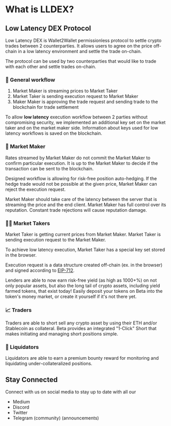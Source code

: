 # What is LLDEX?

## Low Latency DEX Protocol

Low Latency DEX is Wallet2Wallet permissionless protocol to settle crypto trades between 2 counterparties. It allows users to agree on the price off-chain in a low latency environment and settle the trade on-chain.

The protocol can be used by two counterparties that would like to trade with each other and settle trades on-chain. 

### 🤝 General workflow

1. Market Maker is streaming prices to Market Taker
2. Market Taker is sending execution request to Market Maker
3. Maker Maker is approving the trade request and sending trade to the blockchain for trade settlement

To allow **low latency** execution workflow between 2 parties without compromising security, we implemented an additional key set on the market taker and on the market maker side. Information about keys used for low latency workflows is saved on the blockchain.

### 🤝 Market Maker

Rates streamed by Market Maker do not commit the Market Maker to confirm particular execution. It is up to the Market Maker to decide if the transaction can be sent to the blockchain. 

Designed workflow is allowing for risk-free position auto-hedging. If the hedge trade would not be possible at the given price, Market Maker can reject the execution request.

Market Maker should take care of the latency between the server that is streaming the price and the end client. Market Maker has full control over its reputation. Constant trade rejections will cause reputation damage.

### 👨‍🌾 Market Takers

Market Taker is getting current prices from Market Maker. Market Taker is sending execution request to the Market Maker. 

To achieve low latency execution, Market Taker has a special key set stored in the browser. 

Execution request is a data structure created off-chain \(ex. in the browser\) and signed according to [EIP-712](https://eips.ethereum.org/EIPS/eip-712). 



Lenders are able to now earn risk-free yield \(as high as 1000+%\) on not only popular assets, but also the long tail of crypto assets, including yield farmed tokens, that exist today! Easily deposit your tokens on Beta into the token's money market, or create it yourself if it's not there yet.

### 

### 📈 Traders

Traders are able to short sell any crypto asset by using their ETH and/or Stablecoin as collateral. Beta provides an integrated "1-Click" Short that makes initiating and managing short positions simple.

### 🧨 Liquidators

Liquidators are able to earn a premium bounty reward for monitoring and liquidating under-collateralized positions.









## Stay Connected

Connect with us on social media to stay up to date with all our 

* Medium
* Discord
* Twitter
* Telegram \(community\) \(announcements\)



